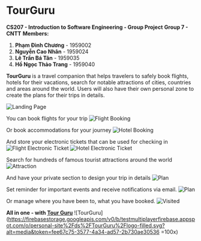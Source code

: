 # TourGuru

**CS207 - Introduction to Software Engineering - Group Project**
**Group 7 - CNTT**
**Members:**

1. **Phạm Đình Chương** - 1959002
2. **Nguyễn Cao Nhân** - 1959024
3. **Lê Trần Bá Tân** - 1959035
4. **Hồ Ngọc Thảo Trang** - 1959040

**TourGuru** is a travel companion that helps travelers to safely book flights, hotels for their vacations, search for notable attractions of cities, countries and areas around the world. Users will also have their own personal zone to create the plans for their trips in details.

![Landing Page](https://firebasestorage.googleapis.com/v0/b/testmultiplayerfirebase.appspot.com/o/personal-site%2Fds%2FTourGuru%2FScreenshot%202021-12-09%2000.26.12.png?alt=media&token=f5e86b18-215a-46a0-b750-21a3dd8e663c)

You can book flights for your trip
![Flight Booking](https://firebasestorage.googleapis.com/v0/b/testmultiplayerfirebase.appspot.com/o/personal-site%2Fds%2FTourGuru%2FScreenshot%202021-12-09%2000.26.48.png?alt=media&token=100478b4-0cf6-4f1a-8cf0-b4c260b1972d)

Or book accommodations for your journey
![Hotel Booking](https://firebasestorage.googleapis.com/v0/b/testmultiplayerfirebase.appspot.com/o/personal-site%2Fds%2FTourGuru%2FScreenshot%202021-12-09%2000.27.34.png?alt=media&token=23ed1c5a-6a9e-489e-8c9c-65e2a63e2732)

And store your electronic tickets that can be used for checking in
![Flight Electronic Ticket](https://firebasestorage.googleapis.com/v0/b/testmultiplayerfirebase.appspot.com/o/personal-site%2Fds%2FTourGuru%2FScreenshot%202021-12-09%2000.29.27.png?alt=media&token=04c38ec7-c84b-455f-bcc6-832d28c0a7b8)
![Hotel Electronic Ticket](https://firebasestorage.googleapis.com/v0/b/testmultiplayerfirebase.appspot.com/o/personal-site%2Fds%2FTourGuru%2FScreenshot%202021-12-09%2000.29.59.png?alt=media&token=7f83b08c-3053-410c-8eaa-8218b00e16cb)

Search for hundreds of famous tourist attractions around the world
![Attraction](https://firebasestorage.googleapis.com/v0/b/testmultiplayerfirebase.appspot.com/o/personal-site%2Fds%2FTourGuru%2FScreenshot%202021-12-09%2000.37.20.png?alt=media&token=c45f3a66-fba9-41ac-8253-da1caa0e2567)

And have your private section to design your trip in details
![Plan](https://firebasestorage.googleapis.com/v0/b/testmultiplayerfirebase.appspot.com/o/personal-site%2Fds%2FTourGuru%2FScreenshot%202021-12-09%2000.48.24.png?alt=media&token=586e59be-df11-4016-9dd4-1d98e358b744)

Set reminder for important events and receive notifications via email.
![Plan](https://firebasestorage.googleapis.com/v0/b/testmultiplayerfirebase.appspot.com/o/personal-site%2Fds%2FTourGuru%2FScreenshot%202021-12-09%20003954.png?alt=media&token=a0b91f3b-5a61-4478-9baa-b6bc6662914a)

Or manage where you have been to, what you have booked.
![Visited](https://firebasestorage.googleapis.com/v0/b/testmultiplayerfirebase.appspot.com/o/personal-site%2Fds%2FTourGuru%2FScreenshot%202021-12-09%2000.38.16.png?alt=media&token=c20ebb29-8c13-40df-8286-5803743b7db9)

**All in one - with <a href="https://tourgurubycntt.000webhostapp.com/" target="_blank">Tour Guru</a>**
![TourGuru](https://firebasestorage.googleapis.com/v0/b/testmultiplayerfirebase.appspot.com/o/personal-site%2Fds%2FTourGuru%2Flogo-filled.svg?alt=media&token=fee67c75-3577-4a34-ad57-2b730ae30536 =100x)
